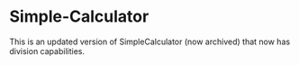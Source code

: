 # Simple-Calculator
This is an updated version of SimpleCalculator (now archived) that now has division capabilities.
